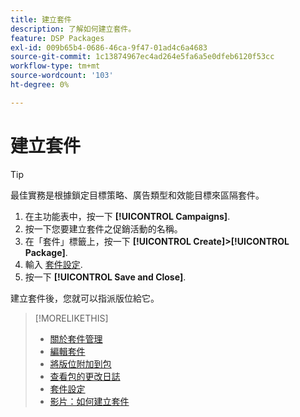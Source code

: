 ```yaml
---
title: 建立套件
description: 了解如何建立套件。
feature: DSP Packages
exl-id: 009b65b4-0686-46ca-9f47-01ad4c6a4683
source-git-commit: 1c13874967ec4ad264e5fa6a5e0dfeb6120f53cc
workflow-type: tm+mt
source-wordcount: '103'
ht-degree: 0%

---
```


# 建立套件

>[!TIP]
>
>最佳實務是根據鎖定目標策略、廣告類型和效能目標來區隔套件。

1. 在主功能表中，按一下 **[!UICONTROL Campaigns]**.
1. 按一下您要建立套件之促銷活動的名稱。
1. 在「套件」標籤上，按一下 **[!UICONTROL Create]>[!UICONTROL Package]**.
1. 輸入 [套件設定](package-settings.md).
1. 按一下 **[!UICONTROL Save and Close]**.

建立套件後，您就可以指派版位給它。

>[!MORELIKETHIS]
>
>* [關於套件管理](package-about.md)
>* [編輯套件](package-edit.md)
>* [將版位附加到包](package-attach-placement.md)
>* [查看包的更改日誌](package-change-log.md)
>* [套件設定](package-settings.md)
>* [影片：如何建立套件](https://experienceleague.adobe.com/docs/advertising-cloud-learn/tutorials/dsp/package-create.html)

